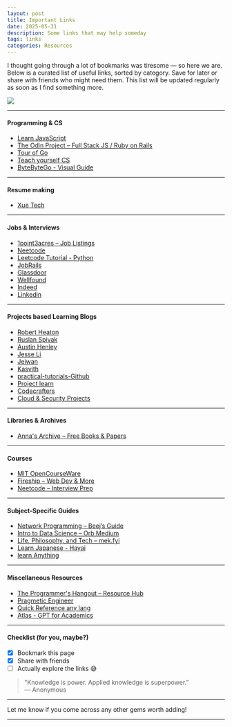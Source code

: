 ```yaml
---
layout: post
title: Important Links
date: 2025-05-31 
description: Some links that may help someday
tags: links
categories: Resources
---
```


I thought going through a lot of bookmarks was tiresome — so here we are.  
Below is a curated list of useful links, sorted by category. Save for later or share with friends who might need them.
This list will be updated regularly as soon as I find something more.

![](https://media.tenor.com/_V3NTMsgNzgAAAAM/smart-thinking.gif)

---

#### Programming & CS

- [Learn JavaScript](https://javascript.info/js/)
- [The Odin Project – Full Stack JS / Ruby on Rails](https://www.theodinproject.com/paths)
- [Tour of Go](https://go.dev/tour/welcome/1)
- [Teach yourself CS](https://teachyourselfcs.com/)
- [ByteByteGo - Visual Guide](https://bytebytego.com/guides/)

---

#### Resume making

- [Xue Tech](https://xue-mentorship.notion.site/Xue-s-Tech-Resume-Fundamentals-782e04922e004ffc89347753f21c8c5d#59746d5fc79a47399de6dc02b4f6ba6f)

---

#### Jobs & Interviews

- [1point3acres – Job Listings](https://jobs.1point3acres.com/)
- [Neetcode](https://neetcode.io/)
- [Leetcode Tutorial - Python](https://www.youtube.com/watch?v=lvO88XxNAzs)
- [JobRails](https://jobails.com/)
- [Glassdoor](https://www.glassdoor.co.in/Job/index.htm)
- [Wellfound](https://wellfound.com/jobs)
- [Indeed](https://in.indeed.com/?from=gnav-homepage)
- [Linkedin](https://www.linkedin.com/jobs/)

---

#### Projects based Learning Blogs

- [Robert Heaton](https://robertheaton.com/)
- [Ruslan Spivak](https://ruslanspivak.com/)
- [Austin Henley](https://austinhenley.com/index.html)
- [Jesse Li](https://blog.jse.li/)
- [Jeiwan](https://jeiwan.net/)
- [Kasvith](https://kasvith.me/)
- [practical-tutorials-Github](https://github.com/practical-tutorials/project-based-learning?tab=readme-ov-file)
- [Project learn](https://github.com/Kay-Lander/ProjectLearn-Project-Based-Learning)
- [Codecrafters](https://github.com/codecrafters-io/build-your-own-x)
- [Cloud & Security Projects](https://learn.nextwork.org/)

---

#### Libraries & Archives

- [Anna's Archive – Free Books & Papers](https://annas-archive.org/)

---

#### Courses

- [MIT OpenCourseWare](https://ocw.mit.edu/)
- [Fireship – Web Dev & More](https://fireship.io/courses)
- [Neetcode – Interview Prep](https://neetcode.io/courses)

---

#### Subject-Specific Guides

- [Network Programming – Beej’s Guide](https://beej.us/guide/bgnet/html/split/index.html)
- [Intro to Data Science – Orb Medium](https://medium.com/we-are-orb)
- [Life, Philosophy, and Tech – mek.fyi](https://mek.fyi/)
- [Learn Japanese - Hayai](https://www.hayailearn.com/)
- [learn Anything](https://learn-anything.xyz/)

---

#### Miscellaneous Resources

- [The Programmer's Hangout – Resource Hub](https://theprogrammershangout.com/resources/)
- [Pragmetic Engineer](https://blog.pragmaticengineer.com/)
- [Quick Reference any lang](https://quickref.me/)
- [Atlas - GPT for Academics](https://www.atlas.org/)

---

#### Checklist (for you, maybe?)

- [x] Bookmark this page  
- [x] Share with friends  
- [ ] Actually explore the links 😅  

> "Knowledge is power. Applied knowledge is superpower."  
> — Anonymous

---

Let me know if you come across any other gems worth adding!

---